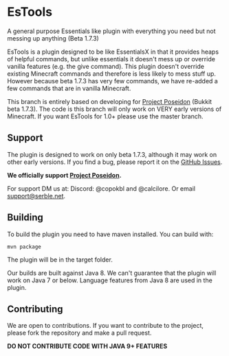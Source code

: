 # EsTools
A general purpose Essentials like plugin with everything you need but not messing up anything (Beta 1.7.3)

EsTools is a plugin designed to be like EssentialsX in that it provides heaps of 
helpful commands, but unlike essentials it doesn't mess up or override vanilla features (e.g. the give command). 
This plugin doesn't override existing Minecraft commands and therefore is less likely to mess stuff up. However 
because beta 1.7.3 has very few commands, we have re-added a few commands that are in vanilla Minecraft.

This branch is entirely based on developing for [Project Poseidon](https://github.com/RhysB/Project-Poseidon) (Bukkit beta 1.7.3).
The code is this branch will only work on VERY early versions of Minecraft. If you want EsTools for 1.0+ please use the master branch.

## Support
The plugin is designed to work on only beta 1.7.3, although it may work on other early versions.
If you find a bug, please report it on the [GitHub Issues](https://github.com/CoPokBl/EsTools/issues).

**We officially support [Project Poseidon](https://github.com/RhysB/Project-Poseidon).**

For support DM us at: Discord: @copokbl and @calcilore. Or email support@serble.net.

## Building
To build the plugin you need to have maven installed. You can build with:
```shell
mvn package
```
The plugin will be in the target folder.

Our builds are built against Java 8. We can't guarantee that the plugin will work on Java 7 or below.
Language features from Java 8 are used in the plugin.

## Contributing
We are open to contributions. If you want to contribute to the project, please fork the repository and make a pull request.

**DO NOT CONTRIBUTE CODE WITH JAVA 9+ FEATURES**